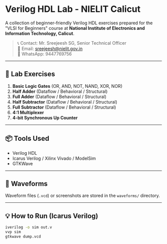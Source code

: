 # Verilog HDL Lab - NIELIT Calicut

A collection of beginner-friendly Verilog HDL exercises prepared for the "VLSI for Beginners" course at **National Institute of Electronics and Information Technology, Calicut**.

> 📞 Contact: Mr. Sreejeesh SG, Senior Technical Officer  
> 📧 Email: sreejeesh@nielit.gov.in  
> 📱 WhatsApp: 9447769756

---

## 🧪 Lab Exercises

1. **Basic Logic Gates** (OR, AND, NOT, NAND, XOR, NOR)
2. **Half Adder** (Dataflow / Behavioral / Structural)
3. **Full Adder** (Dataflow / Behavioral / Structural)
4. **Half Subtractor** (Dataflow / Behavioral / Structural)
5. **Full Subtractor** (Dataflow / Behavioral / Structural)
6. **4:1 Multiplexer**
7. **4-bit Synchronous Up Counter**

---

## 📦 Tools Used
- Verilog HDL
- Icarus Verilog / Xilinx Vivado / ModelSim
- GTKWave

---

## 📸 Waveforms
Waveform files (`.vcd`) or screenshots are stored in the `waveforms/` directory.

---

## 💡 How to Run (Icarus Verilog)

```bash
iverilog -o sim out.v
vvp sim
gtkwave dump.vcd
